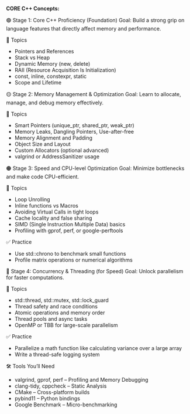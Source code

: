**CORE C++ Concepts:**

🟢 Stage 1: Core C++ Proficiency (Foundation)
Goal: Build a strong grip on language features that directly affect memory and performance.

🔹 Topics
- Pointers and References 
- Stack vs Heap
- Dynamic Memory (new, delete) 
- RAII (Resource Acquisition Is Initialization)
- const, inline, constexpr, static
- Scope and Lifetime

🟡 Stage 2: Memory Management & Optimization
Goal: Learn to allocate, manage, and debug memory effectively.

🔹 Topics
- Smart Pointers (unique_ptr, shared_ptr, weak_ptr)
- Memory Leaks, Dangling Pointers, Use-after-free
- Memory Alignment and Padding
- Object Size and Layout
- Custom Allocators (optional advanced)
- valgrind or AddressSanitizer usage

🟠 Stage 3: Speed and CPU-level Optimization
Goal: Minimize bottlenecks and make code CPU-efficient.

🔹 Topics
- Loop Unrolling
- Inline functions vs Macros
- Avoiding Virtual Calls in tight loops
- Cache locality and false sharing
- SIMD (Single Instruction Multiple Data) basics
- Profiling with gprof, perf, or google-perftools

✅ Practice
- Use std::chrono to benchmark small functions
- Profile matrix operations or numerical algorithms

🔴 Stage 4: Concurrency & Threading (for Speed)
Goal: Unlock parallelism for faster computations.

🔹 Topics
- std::thread, std::mutex, std::lock_guard
- Thread safety and race conditions
- Atomic operations and memory order
- Thread pools and async tasks
- OpenMP or TBB for large-scale parallelism

✅ Practice
- Parallelize a math function like calculating variance over a large array
- Write a thread-safe logging system

🛠 Tools You’ll Need
- valgrind, gprof, perf – Profiling and Memory Debugging
- clang-tidy, cppcheck – Static Analysis
- CMake – Cross-platform builds
- pybind11 – Python bindings
- Google Benchmark – Micro-benchmarking



